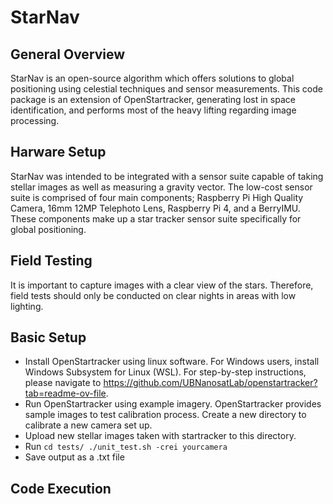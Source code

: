 # StarNav

## General Overview
StarNav is an open-source algorithm which offers solutions to global positioning using celestial techniques and sensor measurements. This code package is an extension of OpenStartracker, generating lost in space identification, and performs most of the heavy lifting regarding image processing.

## Harware Setup
StarNav was intended to be integrated with a sensor suite capable of taking stellar images as well as measuring a gravity vector. The low-cost sensor suite is comprised of four main components; Raspberry Pi High Quality Camera, 16mm 12MP Telephoto Lens, Raspberry Pi 4, and a BerryIMU. These components make up a star tracker sensor suite specifically for global positioning.

## Field Testing
It is important to capture images with a clear view of the stars. Therefore, field tests should only be conducted on clear nights in areas with low lighting.

## Basic Setup
- Install OpenStartracker using linux software. For Windows users, install Windows Subsystem for Linux (WSL). For step-by-step instructions, please navigate to https://github.com/UBNanosatLab/openstartracker?tab=readme-ov-file.
- Run OpenStartracker using example imagery. OpenStartracker provides sample images to test calibration process. Create a new directory to calibrate a new camera set up.
- Upload new stellar images taken with startracker to this directory.
- Run ```cd tests/ ./unit_test.sh -crei yourcamera```
- Save output as a .txt file 

## Code Execution 
